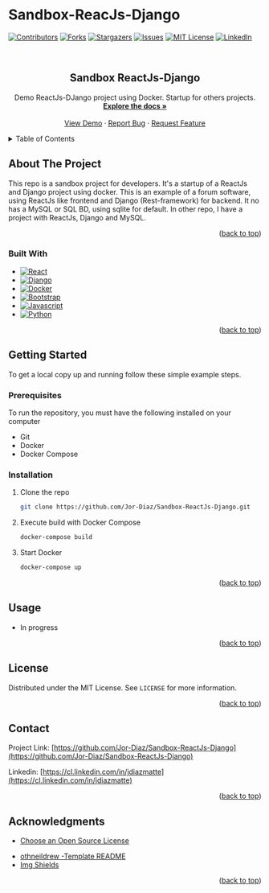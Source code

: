 # Sandbox-ReacJs-Django

<a name="readme-top"></a>

[![Contributors][contributors-shield]][contributors-url]
[![Forks][forks-shield]][forks-url]
[![Stargazers][stars-shield]][stars-url]
[![Issues][issues-shield]][issues-url]
[![MIT License][license-shield]][license-url]
[![LinkedIn][linkedin-shield]][linkedin-url]

<!-- PROJECT LOGO -->
<br />
<div align="center">
  <a href="https://github.com/Jor-Diaz/Sandbox-ReactJs-Django">
  </a>

<h2 align="center">Sandbox ReactJs-Django</h2>

  <p align="center">
    Demo ReactJs-DJango project using Docker. Startup for others projects. 
    <br />
    <a href="https://github.com/Jor-Diaz/Sandbox-ReactJs-Django"><strong>Explore the docs »</strong></a>
    <br />
    <br />
    <a href="#">View Demo</a>
    ·
    <a href="https://github.com/Jor-Diaz/Sandbox-ReactJs-Django/issues">Report Bug</a>
    ·
    <a href="https://github.com/Jor-Diaz/Sandbox-ReactJs-Django/issues">Request Feature</a>
  </p>
</div>

<!-- TABLE OF CONTENTS -->
<details>
  <summary>Table of Contents</summary>
  <ol>
    <li>
      <a href="#about-the-project">About The Project</a>
      <ul>
        <li><a href="#built-with">Built With</a></li>
      </ul>
    </li>
    <li>
      <a href="#getting-started">Getting Started</a>
      <ul>
        <li><a href="#prerequisites">Prerequisites</a></li>
        <li><a href="#installation">Installation</a></li>
      </ul>
    </li>
    <li><a href="#usage">Usage</a></li>
    <li><a href="#license">License</a></li>
    <li><a href="#contact">Contact</a></li>
    <li><a href="#acknowledgments">Acknowledgments</a></li>
  </ol>
</details>

<!-- ABOUT THE PROJECT -->

## About The Project

This repo is a sandbox project for developers. It's a startup of a ReactJs and Django project using docker. This is an example of a forum software, using ReactJs like frontend and Django (Rest-framework) for backend. It no has a MySQL or SQL BD, using sqlite for default. In other repo, I have a project with ReactJs, Django and MySQL.

<p align="right">(<a href="#readme-top">back to top</a>)</p>

### Built With

- [![React][react.js]][react-url]
- [![Django][django]][django-url]
- [![Docker][docker]][docker-url]
- [![Bootstrap][bootstrap]][bootstrap-url]
- [![Javascript][javascript]][javascript-url]
- [![Python][python]][python-url]

<p align="right">(<a href="#readme-top">back to top</a>)</p>

<!-- GETTING STARTED -->

## Getting Started

To get a local copy up and running follow these simple example steps.

### Prerequisites

To run the repository, you must have the following installed on your computer

- Git
- Docker
- Docker Compose

### Installation

1. Clone the repo
   ```sh
   git clone https://github.com/Jor-Diaz/Sandbox-ReactJs-Django.git
   ```
2. Execute build with Docker Compose
   ```sh
   docker-compose build
   ```
3. Start Docker
   ```sh
   docker-compose up
   ```

<p align="right">(<a href="#readme-top">back to top</a>)</p>

<!-- USAGE EXAMPLES -->

## Usage

- In progress

<p align="right">(<a href="#readme-top">back to top</a>)</p>

<!-- LICENSE -->

## License

Distributed under the MIT License. See `LICENSE` for more information.

<p align="right">(<a href="#readme-top">back to top</a>)</p>

<!-- CONTACT -->

## Contact

Project Link: [https://github.com/Jor-Diaz/Sandbox-ReactJs-Django](https://github.com/Jor-Diaz/Sandbox-ReactJs-Django)

Linkedin: [https://cl.linkedin.com/in/jdiazmatte](https://cl.linkedin.com/in/jdiazmatte)

<p align="right">(<a href="#readme-top">back to top</a>)</p>

<!-- ACKNOWLEDGMENTS -->

## Acknowledgments

- [Choose an Open Source License](https://choosealicense.com)

* [othneildrew -Template README](https://github.com/othneildrew/Best-README-Template)
* [Img Shields](https://shields.io)

<p align="right">(<a href="#readme-top">back to top</a>)</p>

<!-- MARKDOWN LINKS & IMAGES -->
<!-- https://www.markdownguide.org/basic-syntax/#reference-style-links -->

[contributors-shield]: https://img.shields.io/github/contributors/Jor-Diaz/Sandbox-ReactJs-Django.svg?style=for-the-badge
[contributors-url]: https://github.com/Jor-Diaz/Sandbox-ReactJs-Django/graphs/contributors
[forks-shield]: https://img.shields.io/github/forks/Jor-Diaz/Sandbox-ReactJs-Django.svg?style=for-the-badge
[forks-url]: https://github.com/Jor-Diaz/Sandbox-ReactJs-Django/network/members
[stars-shield]: https://img.shields.io/github/stars/Jor-Diaz/Sandbox-ReactJs-Django?style=for-the-badge
[stars-url]: https://github.com/Jor-Diaz/Sandbox-ReactJs-Django/stargazers
[issues-shield]: https://img.shields.io/github/issues/Jor-Diaz/Sandbox-ReactJs-Django.svg?style=for-the-badge
[issues-url]: https://github.com/Jor-Diaz/Sandbox-ReactJs-Django/issues
[license-shield]: https://img.shields.io/github/license/Jor-Diaz/Sandbox-ReactJs-Django.svg?style=for-the-badge
[license-url]: https://github.com/Jor-Diaz/Sandbox-ReactJs-Django/master/LICENSE.txt
[linkedin-shield]: https://img.shields.io/badge/-LinkedIn-black.svg?style=for-the-badge&logo=linkedin&colorB=555
[linkedin-url]: https://cl.linkedin.com/in/jdiazmatte
[react.js]: https://img.shields.io/badge/React-20232A?style=for-the-badge&logo=react&logoColor=61DAFB
[react-url]: https://reactjs.org/
[bootstrap]: https://img.shields.io/badge/Bootstrap-563D7C?style=for-the-badge&logo=bootstrap&logoColor=white
[bootstrap-url]: https://getbootstrap.com
[django-url]: https://www.djangoproject.com/
[django]: https://img.shields.io/badge/Django-092E20?style=for-the-badge&logo=django&logoColor=white
[python]: https://img.shields.io/badge/Python-3776AB?style=for-the-badge&logo=python&logoColor=white
[python-url]: https://www.python.org/
[docker-url]: https://www.docker.com/
[docker]: https://img.shields.io/badge/docker-%230db7ed.svg?style=for-the-badge&logo=docker&logoColor=white
[javascript]: https://img.shields.io/badge/JavaScript-323330?style=for-the-badge&logo=javascript&logoColor=F7DF1E
[javascript-url]: https://www.javascript.com/
[html5]: https://img.shields.io/badge/HTML5-E34F26?style=for-the-badge&logo=html5&logoColor=white
[css3]: https://img.shields.io/badge/CSS3-1572B6?style=for-the-badge&logo=css3&logoColor=white
